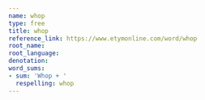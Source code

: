 ```yaml
---
name: whop
type: free
title: whop
reference_link: https://www.etymonline.com/word/whop
root_name: 
root_language: 
denotation: 
word_sums:
- sum: 'Whop + '
  respelling: whop
---
```

